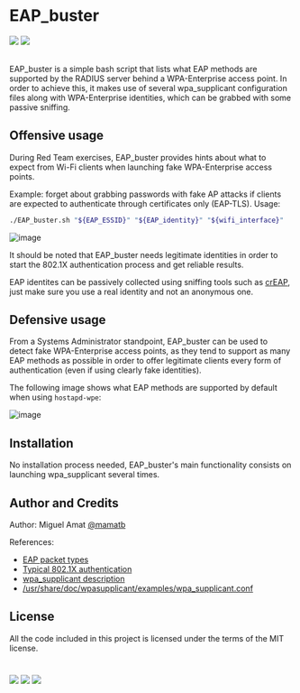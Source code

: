 # EAP_buster
 [![](https://img.shields.io/badge/Category-Recon-E5A505?style=flat-square)]() [![](https://img.shields.io/badge/Language-Bash-E5A505?style=flat-square)]()


<br>
EAP_buster is a simple bash script that lists what EAP methods are supported by the RADIUS server behind a WPA-Enterprise access point. In order to achieve this, it makes use of several wpa_supplicant configuration files along with WPA-Enterprise identities, which can be grabbed with some passive sniffing.

Offensive usage
---------------

During Red Team exercises, EAP_buster provides hints about what to expect from Wi-Fi clients when launching fake WPA-Enterprise access points.

Example: forget about grabbing passwords with fake AP attacks if clients are expected to authenticate through certificates only (EAP-TLS). Usage:
```bash
./EAP_buster.sh "${EAP_ESSID}" "${EAP_identity}" "${wifi_interface}"
```
![image](offensive_usage.png)

It should be noted that EAP_buster needs legitimate identities in order to start the 802.1X authentication process and get reliable results.

EAP identites can be passively collected using sniffing tools such as [crEAP](https://github.com/Snizz/crEAP), just make sure you use a real identity and not an anonymous one.

Defensive usage
---------------

From a Systems Administrator standpoint, EAP_buster can be used to detect fake WPA-Enterprise access points, as they tend to support as many EAP methods as possible in order to offer legitimate clients every form of authentication (even if using clearly fake identities).

The following image shows what EAP methods are supported by default when using `hostapd-wpe`:

![image](defensive_usage.png)

Installation
------------

No installation process needed, EAP_buster's main functionality consists on launching wpa_supplicant several times.

Author and Credits
---------------
Author: Miguel Amat [@mamatb](https://t.me/m_amatb)

References:

* [EAP packet types](https://github.com/secdev/scapy/blob/master/scapy/layers/eap.py)
* [Typical 802.1X authentication](https://en.wikipedia.org/wiki/IEEE_802.1X#Typical_authentication_progression)
* [wpa_supplicant description](https://github.com/digsrc/wpa_supplicant/blob/master/wpa_supplicant/README)
* [/usr/share/doc/wpasupplicant/examples/wpa_supplicant.conf](https://w1.fi/cgit/hostap/plain/wpa_supplicant/wpa_supplicant.conf)

License
-------

All the code included in this project is licensed under the terms of the MIT license.

#

[![](https://img.shields.io/badge/www-blackarrow.net-E5A505?style=flat-square)](https://www.blackarrow.net) [![](https://img.shields.io/badge/twitter-@BlackArrowSec-00aced?style=flat-square&logo=twitter&logoColor=white)](https://twitter.com/BlackArrowSec) [![](https://img.shields.io/badge/linkedin-@BlackArrowSec-0084b4?style=flat-square&logo=linkedin&logoColor=white)](https://www.linkedin.com/company/blackarrowsec/)
